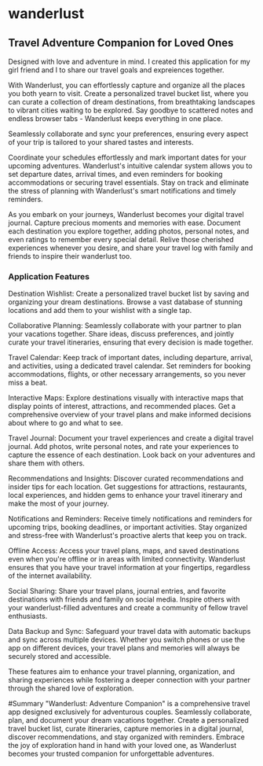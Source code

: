 # wanderlust

## Travel Adventure Companion for Loved Ones

Designed with love and adventure in mind. I created this application for my girl friend and I to share our travel goals and expreiences together.

With Wanderlust, you can effortlessly capture and organize all the places you both yearn to visit. Create a personalized travel bucket list, where you can curate a collection of dream destinations, from breathtaking landscapes to vibrant cities waiting to be explored. Say goodbye to scattered notes and endless browser tabs - Wanderlust keeps everything in one place.

Seamlessly collaborate and sync your preferences, ensuring every aspect of your trip is tailored to your shared tastes and interests.

Coordinate your schedules effortlessly and mark important dates for your upcoming adventures. Wanderlust's intuitive calendar system allows you to set departure dates, arrival times, and even reminders for booking accommodations or securing travel essentials. Stay on track and eliminate the stress of planning with Wanderlust's smart notifications and timely reminders.

As you embark on your journeys, Wanderlust becomes your digital travel journal. Capture precious moments and memories with ease. Document each destination you explore together, adding photos, personal notes, and even ratings to remember every special detail. Relive those cherished experiences whenever you desire, and share your travel log with family and friends to inspire their wanderlust too.

### Application Features

Destination Wishlist: Create a personalized travel bucket list by saving and organizing your dream destinations. Browse a vast database of stunning locations and add them to your wishlist with a single tap.

Collaborative Planning: Seamlessly collaborate with your partner to plan your vacations together. Share ideas, discuss preferences, and jointly curate your travel itineraries, ensuring that every decision is made together.

Travel Calendar: Keep track of important dates, including departure, arrival, and activities, using a dedicated travel calendar. Set reminders for booking accommodations, flights, or other necessary arrangements, so you never miss a beat.

Interactive Maps: Explore destinations visually with interactive maps that display points of interest, attractions, and recommended places. Get a comprehensive overview of your travel plans and make informed decisions about where to go and what to see.

Travel Journal: Document your travel experiences and create a digital travel journal. Add photos, write personal notes, and rate your experiences to capture the essence of each destination. Look back on your adventures and share them with others.

Recommendations and Insights: Discover curated recommendations and insider tips for each location. Get suggestions for attractions, restaurants, local experiences, and hidden gems to enhance your travel itinerary and make the most of your journey.

Notifications and Reminders: Receive timely notifications and reminders for upcoming trips, booking deadlines, or important activities. Stay organized and stress-free with Wanderlust's proactive alerts that keep you on track.

Offline Access: Access your travel plans, maps, and saved destinations even when you're offline or in areas with limited connectivity. Wanderlust ensures that you have your travel information at your fingertips, regardless of the internet availability.

Social Sharing: Share your travel plans, journal entries, and favorite destinations with friends and family on social media. Inspire others with your wanderlust-filled adventures and create a community of fellow travel enthusiasts.

Data Backup and Sync: Safeguard your travel data with automatic backups and sync across multiple devices. Whether you switch phones or use the app on different devices, your travel plans and memories will always be securely stored and accessible.

These features aim to enhance your travel planning, organization, and sharing experiences while fostering a deeper connection with your partner through the shared love of exploration.

#Summary
"Wanderlust: Adventure Companion" is a comprehensive travel app designed exclusively for adventurous couples. Seamlessly collaborate, plan, and document your dream vacations together. Create a personalized travel bucket list, curate itineraries, capture memories in a digital journal, discover recommendations, and stay organized with reminders. Embrace the joy of exploration hand in hand with your loved one, as Wanderlust becomes your trusted companion for unforgettable adventures.
